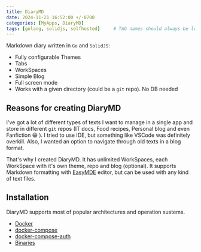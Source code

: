 ```yaml
---
title: DiaryMD
date: 2024-11-21 16:52:00 +/-0700
categories: [MyApps, DiaryMD]
tags: [golang, solidjs, selfhosted]     # TAG names should always be lowercase
---
```

Markdown diary written in `Go` and `SolidJS`:
- Fully configurable Themes
- Tabs
- WorkSpaces
- Simple Blog
- Full screen mode
- Works with a given directory (could be a `git` repo). No DB needed

## Reasons for creating DiaryMD
I've got a lot of different types of texts I want to manage in a single app and store in different `git` repos (IT docs, Food recipes, Personal blog and even Fanfiction :grin: ). I tried to use IDE, but something like VSCode was definitely overkill. Also, I wanted an option to navigate through old texts in a blog format.

That's why I created DiaryMD. It has unlimited WorkSpaces, each WorkSpace with it's own theme, repo and blog (optional). It supports Markdown formatting with [EasyMDE](https://github.com/Ionaru/easy-markdown-editor) editor, but can be used with any kind of text files.

## Installation
DiaryMD supports most of popular architectures and operation sustems.
- [Docker](https://github.com/aceberg/DiaryMD#quick-start-docker)
- [docker-compose](https://github.com/aceberg/DiaryMD/blob/main/docker-compose.yml)
- [docker-compose-auth](https://github.com/aceberg/DiaryMD/blob/main/docker-compose-auth.yml)
- [Binaries](https://github.com/aceberg/DiaryMD/releases)